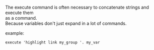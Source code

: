 The execute command is often necessary to concatenate strings and execute them \
as a command.\
Because variables don't just expand in a lot of commands.

example:
```
execute 'highlight link my_group '. my_var
```

